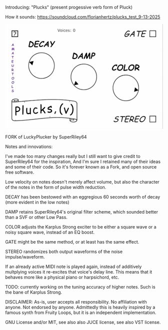 Introducing: "Plucks" (present progessive verb form of Pluck)

How it sounds: https://soundcloud.com/florianhertz/plucks_test_9-13-2025

<img width="600" alt="image" src="https://raw.githubusercontent.com/amateurtools/Plucks/refs/heads/main/PLUCKS_GUI.jpg" />

FORK of LuckyPlucker by SuperRiley64

Notes and innovations:

I've made too many changes really but I still want to give credit to SuperRiley64 for the inspiration,
And I'm sure I retained many of their ideas and some of their code. So it's forever known as a Fork, and
open source free software.

Low velocity on notes doesn't merely affect volume, but also the character of the notes in the form of pulse width reduction.

DECAY has been bestowed with an eggregious 60 seconds worth of decay (more evident in the low notes)

DAMP retains SuperRiley64's original filter scheme, which sounded better than a SVF or other Low Pass.

COLOR adjusts the Karplus Strong exciter to be either a square wave or a noisy square wave, instead of an EQ boost.

GATE might be the same method, or at least has the same effect.

STEREO randomizes both output waveforms of the noise impulse/waveform.

If an already active MIDI note is played again, instead of additively multplying voices it re-excites that voice's delay line.
This means that it behaves more like a physical piano or harpsichord, etc.

TODO: 
currently working on the tuning accuracy of higher notes. Such is the bane of Karplus Strong. 

DISCLAIMER:
As-is, user accepts all responsibility. No affiliation with anyone. Not endorsed by anyone.
Admittedly this is heavily inspired by a famous synth from Fruity Loops, but it is an independent implementation.

GNU License and/or MIT, see also also JUCE license, see also VST license.

